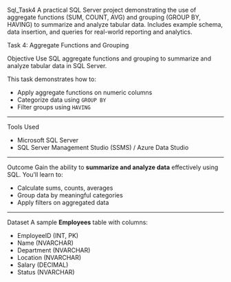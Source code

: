 Sql_Task4
A practical SQL Server project demonstrating the use of aggregate functions (SUM, COUNT, AVG) and grouping (GROUP BY, HAVING) to summarize and analyze tabular data. Includes example schema, data insertion, and queries for real-world reporting and analytics.

Task 4: Aggregate Functions and Grouping

Objective
Use SQL aggregate functions and grouping to summarize and analyze tabular data in SQL Server.

This task demonstrates how to:
- Apply aggregate functions on numeric columns
- Categorize data using `GROUP BY`
- Filter groups using `HAVING`

---

Tools Used
- Microsoft SQL Server
- SQL Server Management Studio (SSMS) / Azure Data Studio

---

Outcome
Gain the ability to **summarize and analyze data** effectively using SQL. You'll learn to:
- Calculate sums, counts, averages
- Group data by meaningful categories
- Apply filters on aggregated data

---

Dataset
A sample **Employees** table with columns:
- EmployeeID (INT, PK)
- Name (NVARCHAR)
- Department (NVARCHAR)
- Location (NVARCHAR)
- Salary (DECIMAL)
- Status (NVARCHAR)
